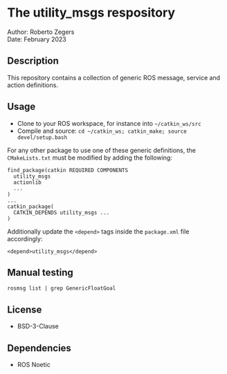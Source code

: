 # The utility_msgs respository

Author: Roberto Zegers  
Date: February 2023

## Description

This repository contains a collection of generic ROS message, service and action definitions.  

## Usage

- Clone to your ROS workspace, for instance into `~/catkin_ws/src`  
- Compile and source: `cd ~/catkin_ws; catkin_make; source devel/setup.bash` 

For any other package to use one of these generic definitions, the `CMakeLists.txt` must be modified by adding the following:  

```
find_package(catkin REQUIRED COMPONENTS
  utility_msgs                
  actionlib
  ...
)
...
catkin_package(
  CATKIN_DEPENDS utility_msgs ...
)
```
Additionally update the `<depend>` tags inside the `package.xml` file accordingly:  
```
<depend>utility_msgs</depend>
```

## Manual testing

```
rosmsg list | grep GenericFloatGoal
```

## License
- BSD-3-Clause  

## Dependencies
- ROS Noetic